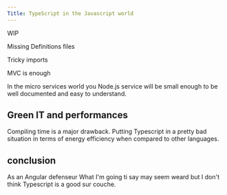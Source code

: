 ```yaml
---
Title: TypeScript in the Javascript world
---
```

WIP


Missing Definitions files

Tricky imports

MVC is enough

In the micro services world you Node.js service will be small enough to be well documented and easy to understand. 

## Green IT and performances

Compiling time is a major drawback.
Putting Typescript in a pretty bad situation in terms of energy efficiency when compared to other languages.

## conclusion

As an Angular defenseur What I'm going ti say may seem weard but I don't think Typescript is a good sur couche.